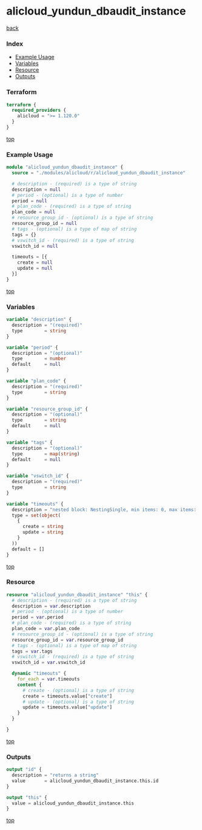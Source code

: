 # alicloud_yundun_dbaudit_instance

[back](../alicloud.md)

### Index

- [Example Usage](#example-usage)
- [Variables](#variables)
- [Resource](#resource)
- [Outputs](#outputs)

### Terraform

```terraform
terraform {
  required_providers {
    alicloud = ">= 1.120.0"
  }
}
```

[top](#index)

### Example Usage

```terraform
module "alicloud_yundun_dbaudit_instance" {
  source = "./modules/alicloud/r/alicloud_yundun_dbaudit_instance"

  # description - (required) is a type of string
  description = null
  # period - (optional) is a type of number
  period = null
  # plan_code - (required) is a type of string
  plan_code = null
  # resource_group_id - (optional) is a type of string
  resource_group_id = null
  # tags - (optional) is a type of map of string
  tags = {}
  # vswitch_id - (required) is a type of string
  vswitch_id = null

  timeouts = [{
    create = null
    update = null
  }]
}
```

[top](#index)

### Variables

```terraform
variable "description" {
  description = "(required)"
  type        = string
}

variable "period" {
  description = "(optional)"
  type        = number
  default     = null
}

variable "plan_code" {
  description = "(required)"
  type        = string
}

variable "resource_group_id" {
  description = "(optional)"
  type        = string
  default     = null
}

variable "tags" {
  description = "(optional)"
  type        = map(string)
  default     = null
}

variable "vswitch_id" {
  description = "(required)"
  type        = string
}

variable "timeouts" {
  description = "nested block: NestingSingle, min items: 0, max items: 0"
  type = set(object(
    {
      create = string
      update = string
    }
  ))
  default = []
}
```

[top](#index)

### Resource

```terraform
resource "alicloud_yundun_dbaudit_instance" "this" {
  # description - (required) is a type of string
  description = var.description
  # period - (optional) is a type of number
  period = var.period
  # plan_code - (required) is a type of string
  plan_code = var.plan_code
  # resource_group_id - (optional) is a type of string
  resource_group_id = var.resource_group_id
  # tags - (optional) is a type of map of string
  tags = var.tags
  # vswitch_id - (required) is a type of string
  vswitch_id = var.vswitch_id

  dynamic "timeouts" {
    for_each = var.timeouts
    content {
      # create - (optional) is a type of string
      create = timeouts.value["create"]
      # update - (optional) is a type of string
      update = timeouts.value["update"]
    }
  }

}
```

[top](#index)

### Outputs

```terraform
output "id" {
  description = "returns a string"
  value       = alicloud_yundun_dbaudit_instance.this.id
}

output "this" {
  value = alicloud_yundun_dbaudit_instance.this
}
```

[top](#index)